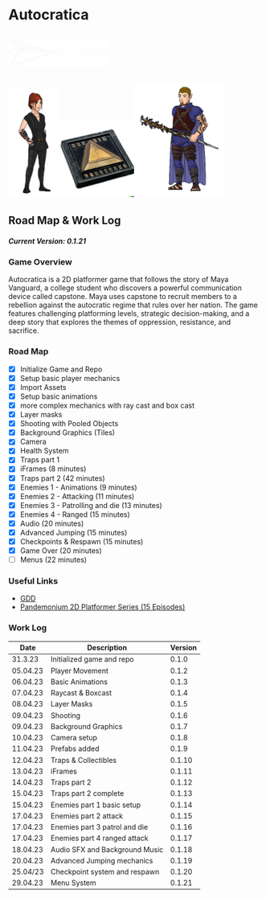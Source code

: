 # Autocratica

## <img src="jetScholar_logo.png" width="200">

## <img src="Maya Vangard.png" width="100"><img src="Capstone_Transparent.png" width="150"><img src="Ivan Volkov.png" width="180">

## Road Map & Work Log

##### Current Version: 0.1.21

### Game Overview

Autocratica is a 2D platformer game that follows the story of Maya Vanguard, a college student who discovers a powerful communication device called capstone. Maya uses capstone to recruit members to a rebellion against the autocratic regime that rules over her nation. The game features challenging platforming levels, strategic decision-making, and a deep story that explores the themes of oppression, resistance, and sacrifice.

### Road Map

- [x] Initialize Game and Repo
- [x] Setup basic player mechanics
- [x] Import Assets
- [x] Setup basic animations
- [x] more complex mechanics with ray cast and box cast
- [x] Layer masks
- [x] Shooting with Pooled Objects
- [x] Background Graphics (Tiles)
- [x] Camera
- [x] Health System
- [x] Traps part 1
- [x] iFrames (8 minutes)
- [x] Traps part 2 (42 minutes)
- [x] Enemies 1 - Animations (9 minutes)
- [x] Enemies 2 - Attacking (11 minutes)
- [x] Enemies 3 - Patrolling and die (13 minutes)
- [x] Enemies 4 - Ranged (15 minutes)
- [x] Audio (20 minutes)
- [x] Advanced Jumping (15 minutes)
- [x] Checkpoints & Respawn (15 minutes)
- [x] Game Over (20 minutes)
- [ ] Menus (22 minutes)

### Useful Links

- [GDD][def1]
- [Pandemonium 2D Platformer Series (15 Episodes)][def2]

[def1]: https://cgsacteduau-my.sharepoint.com/:w:/r/personal/57304_cgs_act_edu_au/Documents/Schoolwork/2023/Year%209%20IT/2.%20Resources/Autocratia-GDD.docx?d=w0e5229be3efa4cf9ba39160991b2803f&csf=1&web=1&e=Oqhkue

[def2]: https://www.youtube.com/watch?v=TcranVQUQ5U&list=PLgOEwFbvGm5o8hayFB6skAfa8Z-mw4dPV

### Work Log

Date | Description | Version
-----|-------------|--------
31.3.23 | Initialized game and repo | 0.1.0
05.04.23 | Player Movement | 0.1.2
06.04.23 | Basic Animations | 0.1.3
07.04.23 | Raycast & Boxcast | 0.1.4
08.04.23 | Layer Masks | 0.1.5
09.04.23 | Shooting | 0.1.6
09.04.23 | Background Graphics | 0.1.7
10.04.23 | Camera setup | 0.1.8
11.04.23 | Prefabs added | 0.1.9
12.04.23 | Traps & Collectibles | 0.1.10
13.04.23 | iFrames | 0.1.11
14.04.23 | Traps part 2 | 0.1.12
15.04.23 | Traps part 2 complete | 0.1.13
15.04.23 | Enemies part 1  basic setup | 0.1.14
17.04.23 | Enemies part 2 attack | 0.1.15
17.04.23 | Enemies part 3 patrol and die | 0.1.16
17.04.23 | Enemies part 4 ranged attack | 0.1.17
18.04.23 | Audio SFX and Background Music | 0.1.18
20.04.23 | Advanced Jumping mechanics | 0.1.19
25.04/23 | Checkpoint system and respawn | 0.1.20
29.04.23 | Menu System | 0.1.21